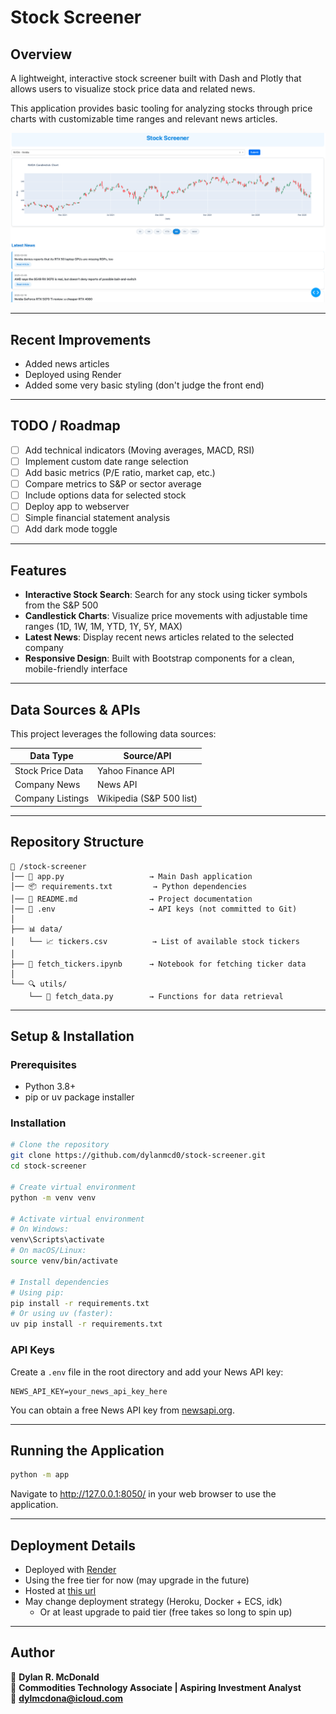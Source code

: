 # Stock Screener

## **Overview**
A lightweight, interactive stock screener built with Dash and Plotly that allows users to visualize stock price data and related news. 

This application provides basic tooling for analyzing stocks through price charts with customizable time ranges and relevant news articles.

![Stock Screener Screenshot](data/images/current_ui.png)

---
## **Recent Improvements**
- Added news articles
- Deployed using Render
- Added some very basic styling (don't judge the front end)

---
## **TODO / Roadmap**
- [ ] Add technical indicators (Moving averages, MACD, RSI)
- [ ] Implement custom date range selection
- [ ] Add basic metrics (P/E ratio, market cap, etc.)
- [ ] Compare metrics to S&P or sector average
- [ ] Include options data for selected stock
- [ ] Deploy app to webserver
- [ ] Simple financial statement analysis 
- [ ] Add dark mode toggle

---
## **Features**
- **Interactive Stock Search**: Search for any stock using ticker symbols from the S&P 500
- **Candlestick Charts**: Visualize price movements with adjustable time ranges (1D, 1W, 1M, YTD, 1Y, 5Y, MAX)
- **Latest News**: Display recent news articles related to the selected company
- **Responsive Design**: Built with Bootstrap components for a clean, mobile-friendly interface

---
## **Data Sources & APIs**
This project leverages the following data sources:

| **Data Type**      | **Source/API**           |
|--------------------|--------------------------|
| Stock Price Data   | Yahoo Finance API        |
| Company News       | News API                 |
| Company Listings   | Wikipedia (S&P 500 list) |

---
## **Repository Structure**
```
📂 /stock-screener
│── 📜 app.py                   → Main Dash application
│── 📦 requirements.txt         → Python dependencies
│── 📖 README.md                → Project documentation
│── 📄 .env                     → API keys (not committed to Git)
│
├── 📊 data/
│   └── 📈 tickers.csv          → List of available stock tickers
│
├── 📓 fetch_tickers.ipynb      → Notebook for fetching ticker data
│
└── 🔍 utils/
    └── 📡 fetch_data.py        → Functions for data retrieval
```

---
## **Setup & Installation**
### **Prerequisites**
- Python 3.8+
- pip or uv package installer

### **Installation**
```bash
# Clone the repository
git clone https://github.com/dylanmcd0/stock-screener.git
cd stock-screener

# Create virtual environment
python -m venv venv

# Activate virtual environment
# On Windows:
venv\Scripts\activate
# On macOS/Linux:
source venv/bin/activate

# Install dependencies
# Using pip:
pip install -r requirements.txt
# Or using uv (faster):
uv pip install -r requirements.txt
```

### **API Keys**
Create a `.env` file in the root directory and add your News API key:
```
NEWS_API_KEY=your_news_api_key_here
```

You can obtain a free News API key from [newsapi.org](https://newsapi.org/).

---
## **Running the Application**
```bash
python -m app
```

Navigate to http://127.0.0.1:8050/ in your web browser to use the application.

---
## **Deployment Details**

- Deployed with [Render](https://render.com/)
- Using the free tier for now (may upgrade in the future)
- Hosted at [this url](https://stock-screener-app-2iwt.onrender.com)
- May change deployment strategy (Heroku, Docker + ECS, idk)
    - Or at least upgrade to paid tier (free takes so long to spin up)

---
## **Author**
👤 **Dylan R. McDonald**  
💼 **Commodities Technology Associate | Aspiring Investment Analyst**  
📧 **dylmcdona@icloud.com**  
